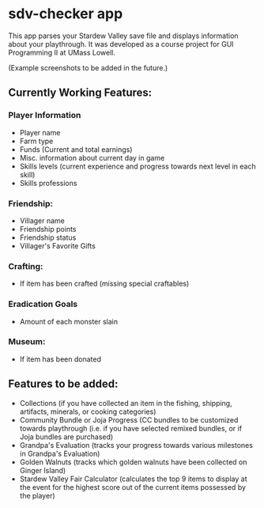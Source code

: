# sdv-checker app

This app parses your Stardew Valley save file and displays information about your playthrough.
It was developed as a course project for GUI Programming II at UMass Lowell. 

(Example screenshots to be added in the future.)

## Currently Working Features: 
### Player Information
- Player name
- Farm type
- Funds (Current and total earnings)
- Misc. information about current day in game
- Skills levels (current experience and progress towards next level in each skill)
- Skills professions
### Friendship: 
- Villager name
- Friendship points
- Friendship status
- Villager's Favorite Gifts

### Crafting:
- If item has been crafted (missing special craftables)

### Eradication Goals
- Amount of each monster slain

### Museum:
- If item has been donated

## Features to be added:
- Collections (if you have collected an item in the fishing, shipping, artifacts, minerals, or cooking categories)
- Community Bundle or Joja Progress (CC bundles to be customized towards playthrough (i.e. if you have selected remixed bundles, or if Joja bundles are purchased)
- Grandpa's Evaluation (tracks your progress towards various milestones in Grandpa's Evaluation)
- Golden Walnuts (tracks which golden walnuts have been collected on Ginger Island)
- Stardew Valley Fair Calculator (calculates the top 9 items to display at the event for the highest score out of the current items possessed by the player)
